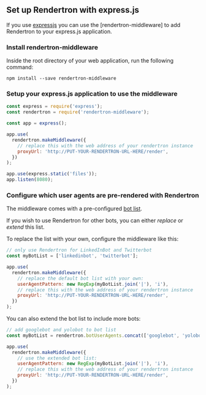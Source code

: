## Set up Rendertron with express.js

If you use [expressjs](https://expressjs.com) you can use the [rendertron-middleware] to add Rendertron to your express.js application.

### Install rendertron-middleware

Inside the root directory of your web application, run the following command:

```
npm install --save rendertron-middleware
```

### Setup your express.js application to use the middleware

```javascript
const express = require('express');
const rendertron = require('rendertron-middleware');

const app = express();

app.use(
  rendertron.makeMiddleware({
    // replace this with the web address of your rendertron instance
    proxyUrl: 'http://PUT-YOUR-RENDERTRON-URL-HERE/render',
  })
);

app.use(express.static('files'));
app.listen(8080);
```

### Configure which user agents are pre-rendered with Rendertron

The middleware comes with a pre-configured [bot list](https://github.com/GoogleChrome/rendertron/blob/a1dd3ab1f054bc19e89dcdecdb71dc004f7d068e/middleware/src/middleware.ts#L24-L41).

If you wish to use Rendertron for other bots, you can either _replace_ or _extend_ this list.

To replace the list with your own, configure the middleware like this:

```javascript
// only use Rendertron for LinkedInBot and Twitterbot
const myBotList = ['linkedinbot', 'twitterbot'];

app.use(
  rendertron.makeMiddleware({
    // replace the default bot list with your own:
    userAgentPattern: new RegExp(myBotList.join('|'), 'i'),
    // replace this with the web address of your rendertron instance
    proxyUrl: 'http://PUT-YOUR-RENDERTRON-URL-HERE/render',
  })
);
```

You can also extend the bot list to include more bots:

```javascript
// add googlebot and yolobot to bot list
const myBotList = rendertron.botUserAgents.concat(['googlebot', 'yolobot']);

app.use(
  rendertron.makeMiddleware({
    // use the extended bot list:
    userAgentPattern: new RegExp(myBotList.join('|'), 'i'),
    // replace this with the web address of your rendertron instance
    proxyUrl: 'http://PUT-YOUR-RENDERTRON-URL-HERE/render',
  })
);
```
